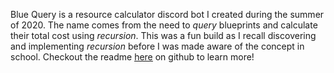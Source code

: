 Blue Query is a resource calculator discord bot I created during the summer of 2020. The name comes from the need to *query* blueprints and calculate their total cost using *recursion*. This was a fun build as I recall discovering and implementing *recursion* before I was made aware of the concept in school. Checkout the readme <ins>[here](https://github.com/Chase-William/BlueQuery)</ins> on github to learn more!